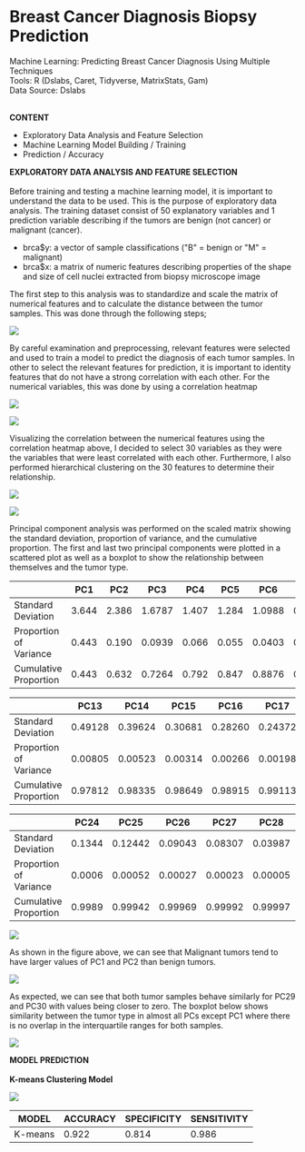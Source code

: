 # Breast Cancer Diagnosis Biopsy Prediction

Machine Learning: Predicting Breast Cancer Diagnosis Using Multiple Techniques<br />
Tools: R (Dslabs, Caret, Tidyverse, MatrixStats, Gam)<br />
Data Source: Dslabs<br />
<br />

**CONTENT**
- Exploratory Data Analysis and Feature Selection
- Machine Learning Model Building / Training
-	Prediction / Accuracy

**EXPLORATORY DATA ANALYSIS AND FEATURE SELECTION**<br /><br />
Before training and testing a machine learning model, it is important to understand the data to be used. This is the purpose of exploratory data analysis. 
The training dataset consist of 50 explanatory variables and 1 prediction variable describing if the tumors are benign (not cancer) or malignant (cancer). 
-	brca$y: a vector of sample classifications ("B" = benign or "M" = malignant)
-	brca$x: a matrix of numeric features describing properties of the shape and size of cell nuclei extracted from biopsy microscope image<br />

The first step to this analysis was to standardize and scale the matrix of numerical features and to calculate the distance between the tumor samples. 
This was done through the following steps;

![](image/scale.png)

By careful examination and preprocessing, relevant features were selected and used to train a model to predict the diagnosis of each tumor samples. In other to select the relevant features for prediction, it is important to identity features that do not have a strong correlation with each other. For the numerical variables, this was done by using a correlation heatmap

![](image/rlcode.png)

![](image/heatmap.jpeg)

Visualizing the correlation between the numerical features using the correlation heatmap above, I decided to select 30 variables as they were the variables that were least correlated with each other. Furthermore, I also performed hierarchical clustering on the 30 features to determine their relationship.

![](image/hclcode.png)

![](image/hclust_plot.jpeg)

Principal component analysis was performed on the scaled matrix showing the standard deviation, proportion of variance, and the cumulative proportion. The first and last two principal components were plotted in a scattered plot as well as a boxplot to show the relationship between themselves and the tumor type.

|  | PC1 | PC2 | PC3 | PC4 | PC5 | PC6 | PC7 | PC8 | PC9 | PC10 | PC11 | PC12 |
| --- | --- | --- | --- | --- | --- | --- | --- | --- | ---- | ---- | ---- | ---- |
| Standard Deviation | 3.644 | 2.386 | 1.6787 |	1.407 |	1.284 |	1.0988 |	0.8217 |	0.6904 |	0.6457 | 0.5922 | 0.5421 |	0.51104 |
| Proportion of Variance | 0.443 |	0.190 |	0.0939 |	0.066 |	0.055 |	0.0403 |	0.0225 |	0.0159 |	0.0139 | 0.0117 |	0.0098 |	0.00871 |
| Cumulative Proportion | 0.443 |	0.632 |	0.7264 |	0.792 |	0.847 |	0.8876 |	0.9101 |	0.9260 |	0.9399 | 0.9516 |	0.9614 |	0.97007 |

|  | PC13 | PC14 | PC15 | PC16 | PC17 | PC18 | PC19 | PC20 | PC21 | PC22 | PC23 |
| --- | --- | --- | --- | --- | --- | --- | --- | --- | ---- | ---- | ---- |
| Standard Deviation | 0.49128 |	0.39624 |	0.30681 |	0.28260 |	0.24372 |	0.22939 | 0.22244 |	0.17652 |	0.173 |	0.16565 |	0.15602 |
| Proportion of Variance | 0.00805 |	0.00523 | 0.00314 |	0.00266 |	0.00198 |	0.00175 | 0.00165 |	0.00104 |	0.001 |	0.00091 |	0.00081 |
| Cumulative Proportion | 0.97812 |	0.98335 |	0.98649 |	0.98915 |	0.99113 |	0.99288 | 0.99453 |	0.99557 |	0.997 |	0.99749 |	0.99830 |

|  | PC24 | PC25 | PC26 | PC27 | PC28 | PC29 | PC30 |
| --- | --- | --- | --- | --- | --- | --- | --- |
| Standard Deviation | 0.1344 |	0.12442 |	0.09043	| 0.08307 | 0.03987 |	0.02736	| 0.0115 |
| Proportion of Variance | 0.0006 |	0.00052 |	0.00027 |	0.00023 | 0.00005 |	0.00002 |	0.0000 |
| Cumulative Proportion | 0.9989 |	0.99942 |	0.99969	| 0.99992 | 0.99997 |	1.00000 |	1.0000 |

![](image/PCplot.jpeg)

As shown in the figure above, we can see that Malignant tumors tend to have larger values of PC1 and PC2 than benign tumors.

![](image/Last2PCplot.jpeg)

As expected, we can see that both tumor samples behave similarly for PC29 and PC30 with values being closer to zero. The boxplot below shows similarity between the tumor type in almost all PCs except PC1 where there is no overlap in the interquartile ranges for both samples.

![](image/PCboxplot.jpeg)

**MODEL PREDICTION**<br /><br />
**K-means Clustering Model**

![](image/kmeans.jpg)

| MODEL | ACCURACY | SPECIFICITY | SENSITIVITY |
| --- | --- | --- | --- |
| K-means | 0.922 | 0.814 | 0.986 |

